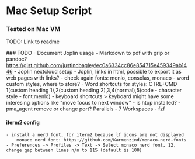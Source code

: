 # Mac Setup Script

### Tested on Mac VM
TODO: Link to readme


### TODO
    - Document Joplin usage
    - Markdown to pdf with grip or pandoc? https://gist.github.com/justincbagley/ec0a6334cc86e854715e459349ab1446
    - Joplin nextcloud setup
    - Joplin, links in html, possible to export it as web pages with links?
    - check again fonts: menlo, consolas, monaco
    - word custom styles, where to store?
    - Word shortcuts for styles: CTRL+CMD 1(custom heading 1),2(custom heading 2),3,4(normal),5(code - character style - font:menlo)
    - keyboard shortcuts > keyboard might have some interesing options like "move focus to next window"
    - is htop installed?
    - pma_agent remove or change port? Parallels
    - 7 Workspaces
    - fzf

#### iterm2 config
    - install a nerd font, for iterm2 because lf icons are not displayed
        monaco nerd font: https://github.com/Karmenzind/monaco-nerd-fonts
    - Preferences -> Profiles -> Text -> Select monaco nerd font, 12, change gap between lines n/n to 115 (default is 100)

